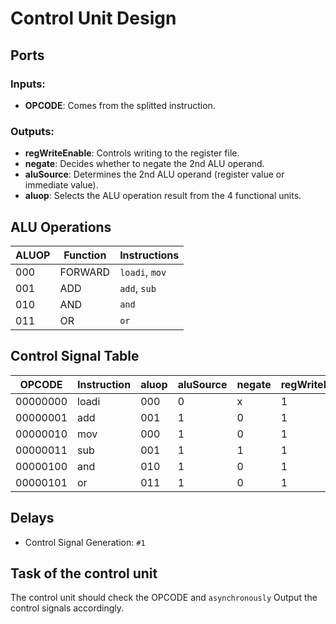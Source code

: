 # Control Unit Design

## Ports

### Inputs:

- **OPCODE**: Comes from the splitted instruction.

### Outputs:

- **regWriteEnable**: Controls writing to the register file.
- **negate**: Decides whether to negate the 2nd ALU operand.
- **aluSource**: Determines the 2nd ALU operand (register value or immediate value).
- **aluop**: Selects the ALU operation result from the 4 functional units.

## ALU Operations

| ALUOP | Function | Instructions   |
| ----- | -------- | -------------- |
| 000   | FORWARD  | `loadi`, `mov` |
| 001   | ADD      | `add`, `sub`   |
| 010   | AND      | `and`          |
| 011   | OR       | `or`           |

## Control Signal Table

| OPCODE   | Instruction | aluop | aluSource | negate | regWriteEnable |
| -------- | ----------- | ----- | --------- | ------ | -------------- |
| 00000000 | loadi       | 000   | 0         | x      | 1              |
| 00000001 | add         | 001   | 1         | 0      | 1              |
| 00000010 | mov         | 000   | 1         | 0      | 1              |
| 00000011 | sub         | 001   | 1         | 1      | 1              |
| 00000100 | and         | 010   | 1         | 0      | 1              |
| 00000101 | or          | 011   | 1         | 0      | 1              |

## Delays

- Control Signal Generation: `#1`

## Task of the control unit

The control unit should check the OPCODE and `asynchronously` Output the control signals accordingly.
